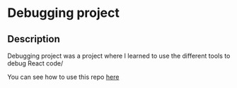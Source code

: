 # Debugging project

## Description

Debugging project was a project where I learned to use the different tools to debug React code/

You can see how to use this repo [here](https://github.com/oimoralest/react/tree/main#debugging-project)
